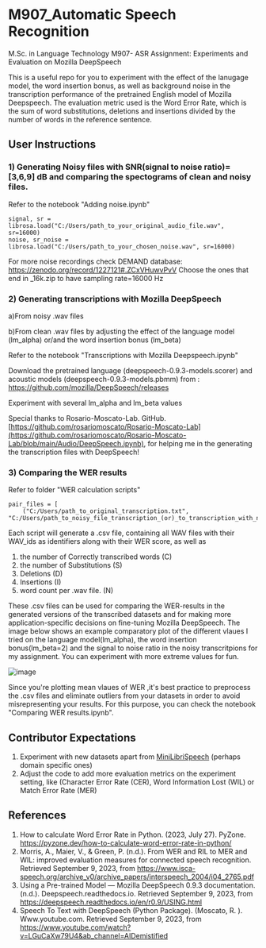# M907_Automatic Speech Recognition
M.Sc. in Language Technology M907- ASR Assignment: Experiments and Evaluation on Mozilla DeepSpeech

This is a useful repo for you to experiment with the effect of the lanugage model, the word insertion bonus, as well as background noise in the transcription performance of the pretrained English model of Mozilla Deepspeech. The evaluation metric used is the Word Error Rate, which is the sum of word substitutions, deletions and insertions divided by the number of words in the reference sentence.

## User Instructions

### 1) Generating Noisy files with SNR(signal to noise ratio)= [3,6,9] dB and comparing the spectograms of clean and noisy files.
Refer to the notebook "Adding noise.ipynb"

```
signal, sr = librosa.load("C:/Users/path_to_your_original_audio_file.wav", sr=16000)
noise, sr_noise = librosa.load("C:/Users/path_to_your_chosen_noise.wav", sr=16000)
```
For more noise recordings check DEMAND database: https://zenodo.org/record/1227121#.ZCxVHuwvPvV
Choose the ones that end in _16k.zip to have sampling rate=16000 Hz

### 2) Generating transcriptions with Mozilla DeepSpeech

a)From noisy .wav files

b)From clean .wav files by adjusting the effect of the language model (lm_alpha) or/and the word insertion bonus (lm_beta)

Refer to the notebook "Transcriptions with Mozilla Deepspeech.ipynb"

Download the pretrained language (deepspeech-0.9.3-models.scorer)  and acoustic models (deepspeech-0.9.3-models.pbmm)  from : https://github.com/mozilla/DeepSpeech/releases

Experiment with several lm_alpha and lm_beta values

Special thanks to Rosario-Moscato-Lab. GitHub. [https://github.com/rosariomoscato/Rosario-Moscato-Lab](https://github.com/rosariomoscato/Rosario-Moscato-Lab/blob/main/Audio/DeepSpeech.ipynb), for helping me in the generating the transcription files with DeepSpeech!


### 3) Comparing the WER results
Refer to folder "WER calculation scripts"

```
pair_files = [
    ("C:/Users/path_to_original_transcription.txt", "C:/Users/path_to_noisy_file_transcription_(or)_to_transcription_with_new_lm_alpha_or_beta_value.txt")]
```
Each script will generate a .csv file, containing all WAV files with their WAV_ids as identifiers along with their WER score, as well as 
1) the number of Correctly transcribed words (C)
2) the number of Substitutions (S)
3)  Deletions (D)
4)  Insertions (I)
5) word count per .wav file. (N)

These .csv files can be used for comparing the WER-results in the generated versions of the transcribed datasets and for making more application-specific decisions on fine-tuning Mozilla DeepSpeech. The image below shows an example comparatory plot of the different vlaues I tried on the language model(lm_alpha), the word insertion bonus(lm_beta=2) and the signal to noise ratio in the noisy transcritpions for my assignment. You can experiment with more extreme values for fun.

![image](https://github.com/Kleo-Karap/M907_ASR/assets/117507917/c7c151e5-8321-4a44-8885-afeaf3b1df70)

Since you're plotting mean vlaues of WER ,it's best practice to preprocess the .csv files and eliminate outliers from your datasets in order to avoid misrepresenting your results. For this purpose, you can check the notebook "Comparing WER results.ipynb".

## Contributor Expectations
1. Experiment with new datasets apart from [MiniLibriSpeech](https://www.openslr.org/31/)  (perhaps domain specific ones)
2. Adjust the code to add more evaluation metrics on the experiment setting, like (Character Error Rate (CER), Word Information Lost (WIL) or Match Error Rate (MER)

## References
1. How to calculate Word Error Rate in Python. (2023, July 27). PyZone. https://pyzone.dev/how-to-calculate-word-error-rate-in-python/
2. Morris, A., Maier, V., & Green, P. (n.d.). From WER and RIL to MER and WIL: improved evaluation measures for connected speech recognition. Retrieved September 9, 2023, from https://www.isca-speech.org/archive_v0/archive_papers/interspeech_2004/i04_2765.pdf
3. Using a Pre-trained Model — Mozilla DeepSpeech 0.9.3 documentation. (n.d.). Deepspeech.readthedocs.io. Retrieved September 9, 2023, from https://deepspeech.readthedocs.io/en/r0.9/USING.html
4. Speech To Text with DeepSpeech (Python Package). (Moscato, R. ). Www.youtube.com. Retrieved September 9, 2023, from https://www.youtube.com/watch?v=LGuCaXw79U4&ab_channel=AIDemistified
